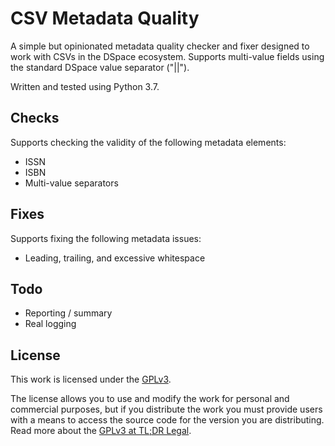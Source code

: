 # CSV Metadata Quality
A simple but opinionated metadata quality checker and fixer designed to work with CSVs in the DSpace ecosystem. Supports multi-value fields using the standard DSpace value separator ("||").

Written and tested using Python 3.7.

## Checks
Supports checking the validity of the following metadata elements:

- ISSN
- ISBN
- Multi-value separators

## Fixes
Supports fixing the following metadata issues:

- Leading, trailing, and excessive whitespace

## Todo

- Reporting / summary
- Real logging

## License
This work is licensed under the [GPLv3](https://www.gnu.org/licenses/gpl-3.0.en.html).

The license allows you to use and modify the work for personal and commercial purposes, but if you distribute the work you must provide users with a means to access the source code for the version you are distributing. Read more about the [GPLv3 at TL;DR Legal](https://tldrlegal.com/license/gnu-general-public-license-v3-(gpl-3)).
